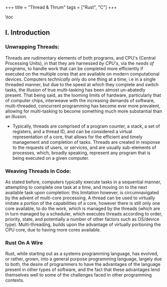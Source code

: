+++
title = "Thread & Thrum"
tags = ["Rust", "C"]
+++

\toc

## I. Introduction

### Unwrapping Threads:
    
Threads are rudimentary elements of both programs, and CPU's (Central Processing Units),  in that they are harnessed *by CPU's*, via the *needs of programs*, to handle work that can be completed more efficiently if executed on the multiple cores that are available on modern computational devices. Computers *technically* only do one thing at a time, i.e  in a single threaded manner, but due to the speed at which they complete and switch tasks, the illusion of true multi-tasking has been almost un-abatedly present. That being said, as the looming limits of hardware, particularly that of computer chips, interweave with the increasing demands of software, multi-threaded, concurrent programming has become ever more prevalent, allowing for multi-tasking to become something much more substantial than an illusion.

- Typically, threads are comprised of a program counter, a stack, a set of registers, and a thread ID, and can be considered a virtual representation of a core, that allows for the efficient and timely management and completion of tasks. Threads are created in response to the requests of users, or services, and are usually sub-elements of processes, which, broadly speaking, represent any program that is being executed on a given computer.

### Weaving Threads In Code:

As stated before, computers typically execute tasks in a sequential manner, attempting to complete one task at a time, and moving on to the next available task upon completion: this limitation however, is circumnavigated by the advent of multi-core processing. A thread can be used to virtually imitate a portion of the capabilities of a core, however there is still only one core available, to do the work, which is managed by the threads (which are in turn managed by a scheduler, which executes threads according to order, priority, state, and potentially a number of other factors such as OS/device type). Multi-threading, builds upon the advantage of virtually portioning the CPU core, due to having more cores available.


### Rust On A Wire

Rust, while starting out as a systems programming language, has evolved, or rather, grown, into a general purpose programming language, largely due to both, the desire of programmers to have the advantages of the language present in other types of software, and the fact that these advantages lend themselves well to some of the challenges faced in other programming contexts.
